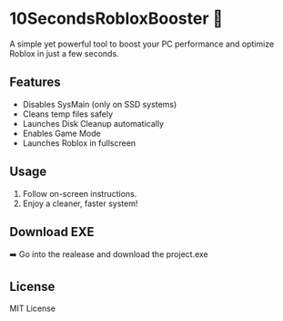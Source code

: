 # 10SecondsRobloxBooster 🚀

A simple yet powerful tool to boost your PC performance and optimize Roblox in just a few seconds.

## Features
- Disables SysMain (only on SSD systems)
- Cleans temp files safely
- Launches Disk Cleanup automatically
- Enables Game Mode
- Launches Roblox in fullscreen

## Usage
1. Follow on-screen instructions.
2. Enjoy a cleaner, faster system!

## Download EXE
➡️ Go into the realease and download the project.exe

## License
MIT License
